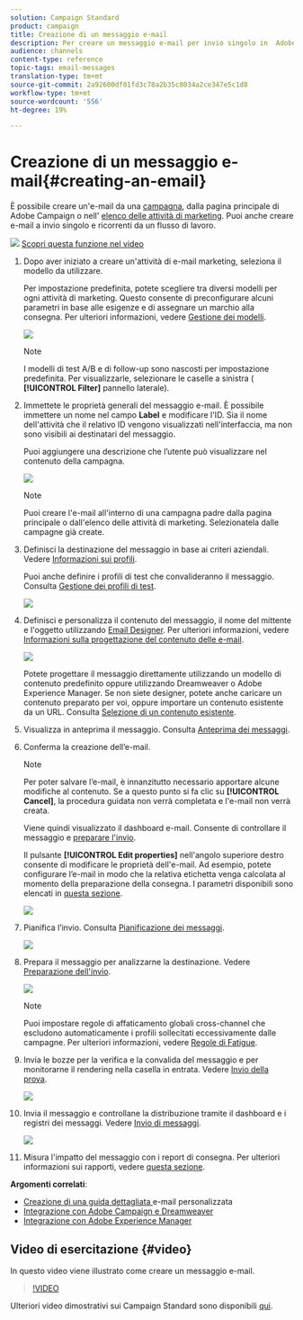 ```yaml
---
solution: Campaign Standard
product: campaign
title: Creazione di un messaggio e-mail
description: Per creare un messaggio e-mail per invio singolo in  Adobe Campaign, effettuate le seguenti operazioni.
audience: channels
content-type: reference
topic-tags: email-messages
translation-type: tm+mt
source-git-commit: 2a92600df01fd3c78a2b35c8034a2ce347e5c1d8
workflow-type: tm+mt
source-wordcount: '556'
ht-degree: 19%

---
```



# Creazione di un messaggio e-mail{#creating-an-email}

È possibile creare un&#39;e-mail da una [campagna](../../start/using/marketing-activities.md#creating-a-marketing-activity), dalla  pagina principale di Adobe Campaign [](../../start/using/interface-description.md#home-page) o nell&#39; [elenco delle attività di marketing](../../start/using/marketing-activities.md#about-marketing-activities). Puoi anche creare e-mail a invio singolo e ricorrenti da un flusso di lavoro.

![](assets/do-not-localize/how-to-video.png) [Scopri questa funzione nel video](#video)

1. Dopo aver iniziato a creare un&#39;attività di e-mail marketing, seleziona il modello da utilizzare.

   Per impostazione predefinita, potete scegliere tra diversi modelli per ogni attività di marketing. Questo consente di preconfigurare alcuni parametri in base alle esigenze e di assegnare un marchio alla consegna. Per ulteriori informazioni, vedere [Gestione dei modelli](../../start/using/marketing-activity-templates.md).

   ![](assets/email_creation_1.png)

   >[!NOTE]
   >
   >I modelli di test A/B e di follow-up sono nascosti per impostazione predefinita. Per visualizzarle, selezionare le caselle a sinistra ( **[!UICONTROL Filter]** pannello laterale).

1. Immettete le proprietà generali del messaggio e-mail. È possibile immettere un nome nel campo **Label** e modificare l&#39;ID. Sia il nome dell&#39;attività che il relativo ID vengono visualizzati nell&#39;interfaccia, ma non sono visibili ai destinatari del messaggio.

   Puoi aggiungere una descrizione che l’utente può visualizzare nel contenuto della campagna.

   ![](assets/email_creation_2.png)

   >[!NOTE]
   >
   >Puoi creare l&#39;e-mail all&#39;interno di una campagna padre dalla pagina principale o dall&#39;elenco delle attività di marketing. Selezionatela dalle campagne già create.

1. Definisci la destinazione del messaggio in base ai criteri aziendali. Vedere [Informazioni sui profili](../../audiences/using/about-profiles.md).

   Puoi anche definire i profili di test che convalideranno il messaggio. Consulta [Gestione dei profili di test](../../audiences/using/managing-test-profiles.md).

   ![](assets/email_creation_3.png)

1. Definisci e personalizza il contenuto del messaggio, il nome del mittente e l&#39;oggetto utilizzando [Email Designer](../../designing/using/designing-content-in-adobe-campaign.md). Per ulteriori informazioni, vedere [Informazioni sulla progettazione del contenuto delle e-mail](../../designing/using/designing-content-in-adobe-campaign.md).

   ![](assets/email_creation_4.png)

   Potete progettare il messaggio direttamente utilizzando un modello di contenuto predefinito oppure utilizzando Dreamweaver o Adobe Experience Manager. Se non siete designer, potete anche caricare un contenuto preparato per voi, oppure importare un contenuto esistente da un URL. Consulta [Selezione di un contenuto esistente](../../designing/using/using-existing-content.md).

1. Visualizza in anteprima il messaggio. Consulta [Anteprima dei messaggi](../../sending/using/previewing-messages.md).
1. Conferma la creazione dell’e-mail.

   >[!NOTE]
   >
   >Per poter salvare l’e-mail, è innanzitutto necessario apportare alcune modifiche al contenuto. Se a questo punto si fa clic su **[!UICONTROL Cancel]**, la procedura guidata non verrà completata e l&#39;e-mail non verrà creata.

   Viene quindi visualizzato il dashboard e-mail. Consente di controllare il messaggio e [preparare l&#39;invio](../../sending/using/preparing-the-send.md).

   Il pulsante **[!UICONTROL Edit properties]** nell&#39;angolo superiore destro consente di modificare le proprietà dell&#39;e-mail. Ad esempio, potete configurare l’e-mail in modo che la relativa etichetta venga calcolata al momento della preparazione della consegna.  I parametri disponibili sono elencati in [questa sezione](../../administration/using/configuring-email-channel.md#list-of-email-properties).

   ![](assets/delivery_dashboard_2.png)

1. Pianifica l’invio. Consulta [Pianificazione dei messaggi](../../sending/using/about-scheduling-messages.md).

   ![](assets/delivery_planning.png)

1. Prepara il messaggio per analizzarne la destinazione. Vedere [Preparazione dell&#39;invio](../../sending/using/confirming-the-send.md).

   ![](assets/preparing_delivery_2.png)

   >[!NOTE]
   >
   >Puoi impostare regole di affaticamento globali cross-channel che escludono automaticamente i profili sollecitati eccessivamente dalle campagne. Per ulteriori informazioni, vedere [Regole di Fatigue](../../sending/using/fatigue-rules.md).

1. Invia le bozze per la verifica e la convalida del messaggio e per monitorarne il rendering nella casella in entrata. Vedere [Invio della prova](../../sending/using/sending-proofs.md).

   ![](assets/bat_select.png)

1. Invia il messaggio e controllane la distribuzione tramite il dashboard e i registri dei messaggi. Vedere [Invio di messaggi](../../sending/using/confirming-the-send.md).

   ![](assets/confirm_delivery.png)

1. Misura l&#39;impatto del messaggio con i report di consegna. Per ulteriori informazioni sui rapporti, vedere [questa sezione](../../reporting/using/about-dynamic-reports.md).

**Argomenti correlati**:

* [Creazione di una guida dettagliata ](https://helpx.adobe.com/it/campaign/kb/acs-get-started-with-emails.html) e-mail personalizzata
* [Integrazione  con Adobe Campaign e Dreamweaver](../../designing/using/using-integrations.md#editing-content-in-dreamweaver)
* [Integrazione con Adobe Experience Manager](../../integrating/using/integrating-with-experience-manager.md)

## Video di esercitazione {#video}

In questo video viene illustrato come creare un messaggio e-mail.

>[!VIDEO](https://video.tv.adobe.com/v/23721?quality=12)

Ulteriori video dimostrativi sui Campaign Standard sono disponibili [qui](https://experienceleague.adobe.com/docs/campaign-standard-learn/tutorials/overview.html?lang=it).
